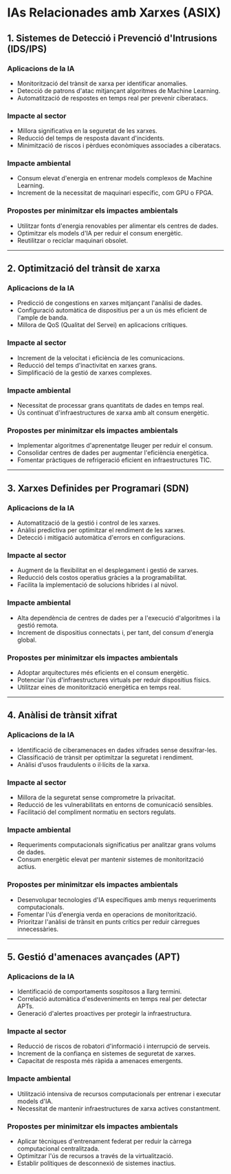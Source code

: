 # IAs Relacionades amb Xarxes (ASIX)

## 1. Sistemes de Detecció i Prevenció d'Intrusions (IDS/IPS)

### Aplicacions de la IA
- Monitorització del trànsit de xarxa per identificar anomalies.
- Detecció de patrons d'atac mitjançant algoritmes de Machine Learning.
- Automatització de respostes en temps real per prevenir ciberatacs.

### Impacte al sector
- Millora significativa en la seguretat de les xarxes.
- Reducció del temps de resposta davant d'incidents.
- Minimització de riscos i pèrdues econòmiques associades a ciberatacs.

### Impacte ambiental
- Consum elevat d'energia en entrenar models complexos de Machine Learning.
- Increment de la necessitat de maquinari específic, com GPU o FPGA.

### Propostes per minimitzar els impactes ambientals
- Utilitzar fonts d'energia renovables per alimentar els centres de dades.
- Optimitzar els models d'IA per reduir el consum energètic.
- Reutilitzar o reciclar maquinari obsolet.

---

## 2. Optimització del trànsit de xarxa

### Aplicacions de la IA
- Predicció de congestions en xarxes mitjançant l'anàlisi de dades.
- Configuració automàtica de dispositius per a un ús més eficient de l'ample de banda.
- Millora de QoS (Qualitat del Servei) en aplicacions crítiques.

### Impacte al sector
- Increment de la velocitat i eficiència de les comunicacions.
- Reducció del temps d'inactivitat en xarxes grans.
- Simplificació de la gestió de xarxes complexes.

### Impacte ambiental
- Necessitat de processar grans quantitats de dades en temps real.
- Ús continuat d'infraestructures de xarxa amb alt consum energètic.

### Propostes per minimitzar els impactes ambientals
- Implementar algoritmes d'aprenentatge lleuger per reduir el consum.
- Consolidar centres de dades per augmentar l'eficiència energètica.
- Fomentar pràctiques de refrigeració eficient en infraestructures TIC.

---

## 3. Xarxes Definides per Programari (SDN)

### Aplicacions de la IA
- Automatització de la gestió i control de les xarxes.
- Anàlisi predictiva per optimitzar el rendiment de les xarxes.
- Detecció i mitigació automàtica d'errors en configuracions.

### Impacte al sector
- Augment de la flexibilitat en el desplegament i gestió de xarxes.
- Reducció dels costos operatius gràcies a la programabilitat.
- Facilita la implementació de solucions híbrides i al núvol.

### Impacte ambiental
- Alta dependència de centres de dades per a l'execució d'algoritmes i la gestió remota.
- Increment de dispositius connectats i, per tant, del consum d'energia global.

### Propostes per minimitzar els impactes ambientals
- Adoptar arquitectures més eficients en el consum energètic.
- Potenciar l'ús d'infraestructures virtuals per reduir dispositius físics.
- Utilitzar eines de monitorització energètica en temps real.

---

## 4. Anàlisi de trànsit xifrat

### Aplicacions de la IA
- Identificació de ciberamenaces en dades xifrades sense desxifrar-les.
- Classificació de trànsit per optimitzar la seguretat i rendiment.
- Anàlisi d'usos fraudulents o il·lícits de la xarxa.

### Impacte al sector
- Millora de la seguretat sense comprometre la privacitat.
- Reducció de les vulnerabilitats en entorns de comunicació sensibles.
- Facilitació del compliment normatiu en sectors regulats.

### Impacte ambiental
- Requeriments computacionals significatius per analitzar grans volums de dades.
- Consum energètic elevat per mantenir sistemes de monitorització actius.

### Propostes per minimitzar els impactes ambientals
- Desenvolupar tecnologies d'IA específiques amb menys requeriments computacionals.
- Fomentar l'ús d'energia verda en operacions de monitorització.
- Prioritzar l'anàlisi de trànsit en punts crítics per reduir càrregues innecessàries.

---

## 5. Gestió d'amenaces avançades (APT)

### Aplicacions de la IA
- Identificació de comportaments sospitosos a llarg termini.
- Correlació automàtica d'esdeveniments en temps real per detectar APTs.
- Generació d'alertes proactives per protegir la infraestructura.

### Impacte al sector
- Reducció de riscos de robatori d'informació i interrupció de serveis.
- Increment de la confiança en sistemes de seguretat de xarxes.
- Capacitat de resposta més ràpida a amenaces emergents.

### Impacte ambiental
- Utilització intensiva de recursos computacionals per entrenar i executar models d'IA.
- Necessitat de mantenir infraestructures de xarxa actives constantment.

### Propostes per minimitzar els impactes ambientals
- Aplicar tècniques d'entrenament federat per reduir la càrrega computacional centralitzada.
- Optimitzar l'ús de recursos a través de la virtualització.
- Establir polítiques de desconnexió de sistemes inactius.
